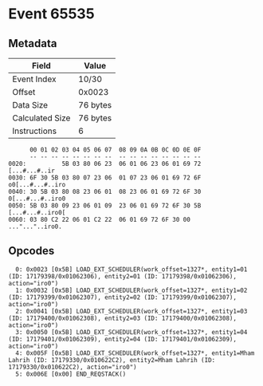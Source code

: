 # Event 65535

## Metadata

| Field           | Value    |
|-----------------|----------|
| Event Index     | 10/30    |
| Offset          | 0x0023   |
| Data Size       | 76 bytes |
| Calculated Size | 76 bytes |
| Instructions    | 6        |

```
      00 01 02 03 04 05 06 07  08 09 0A 0B 0C 0D 0E 0F
      -- -- -- -- -- -- -- --  -- -- -- -- -- -- -- --
0020:          5B 03 80 06 23  06 01 06 23 06 01 69 72     [...#...#..ir
0030: 6F 30 5B 03 80 07 23 06  01 07 23 06 01 69 72 6F  o0[...#...#..iro
0040: 30 5B 03 80 08 23 06 01  08 23 06 01 69 72 6F 30  0[...#...#..iro0
0050: 5B 03 80 09 23 06 01 09  23 06 01 69 72 6F 30 5B  [...#...#..iro0[
0060: 03 80 C2 22 06 01 C2 22  06 01 69 72 6F 30 00     ..."..."..iro0. 
```

## Opcodes

```
  0: 0x0023 [0x5B] LOAD_EXT_SCHEDULER(work_offset=1327*, entity1=01 (ID: 17179398/0x01062306), entity2=01 (ID: 17179398/0x01062306), action="iro0")
  1: 0x0032 [0x5B] LOAD_EXT_SCHEDULER(work_offset=1327*, entity1=02 (ID: 17179399/0x01062307), entity2=02 (ID: 17179399/0x01062307), action="iro0")
  2: 0x0041 [0x5B] LOAD_EXT_SCHEDULER(work_offset=1327*, entity1=03 (ID: 17179400/0x01062308), entity2=03 (ID: 17179400/0x01062308), action="iro0")
  3: 0x0050 [0x5B] LOAD_EXT_SCHEDULER(work_offset=1327*, entity1=04 (ID: 17179401/0x01062309), entity2=04 (ID: 17179401/0x01062309), action="iro0")
  4: 0x005F [0x5B] LOAD_EXT_SCHEDULER(work_offset=1327*, entity1=Mham Lahrih (ID: 17179330/0x010622C2), entity2=Mham Lahrih (ID: 17179330/0x010622C2), action="iro0")
  5: 0x006E [0x00] END_REQSTACK()
```
